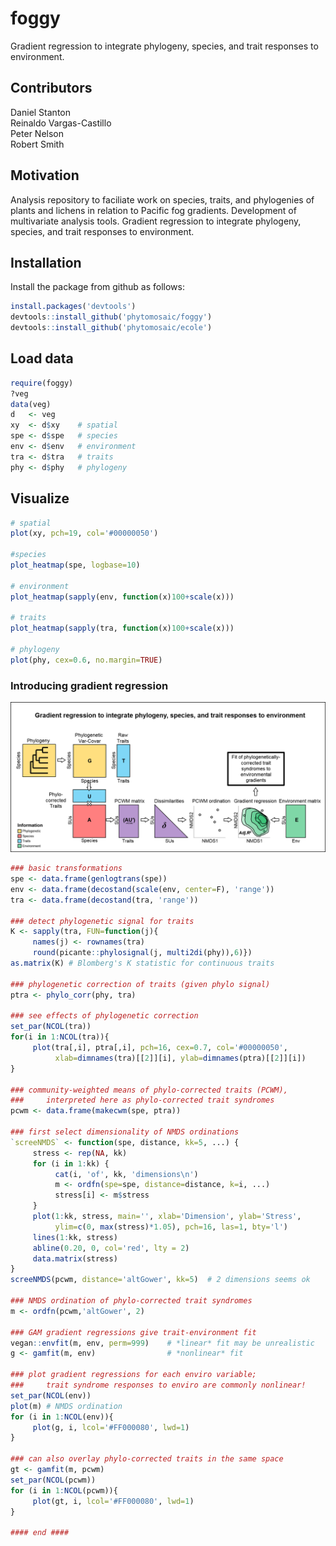 # foggy

Gradient regression to integrate phylogeny, species, and trait responses to environment.


## Contributors

Daniel Stanton  
Reinaldo Vargas-Castillo  
Peter Nelson  
Robert Smith


## Motivation

Analysis repository to faciliate work on species, traits, and phylogenies of plants and lichens in relation to Pacific fog gradients.  Development of multivariate analysis tools. 
Gradient regression to integrate phylogeny, species, and trait responses to environment.


## Installation

Install the package from github as follows:
```r
install.packages('devtools')
devtools::install_github('phytomosaic/foggy')
devtools::install_github('phytomosaic/ecole')
```


## Load data

```r
require(foggy)
?veg
data(veg)
d   <- veg
xy  <- d$xy    # spatial
spe <- d$spe   # species
env <- d$env   # environment
tra <- d$tra   # traits
phy <- d$phy   # phylogeny
```

## Visualize

```r
# spatial
plot(xy, pch=19, col='#00000050')

#species
plot_heatmap(spe, logbase=10)

# environment
plot_heatmap(sapply(env, function(x)100+scale(x)))

# traits
plot_heatmap(sapply(tra, function(x)100+scale(x)))

# phylogeny
plot(phy, cex=0.6, no.margin=TRUE)

```

### Introducing gradient regression

![Gradient regression](https://github.com/phytomosaic/foggy/blob/master/.makefiles/workflow.png)

```r
### basic transformations
spe <- data.frame(genlogtrans(spe))
env <- data.frame(decostand(scale(env, center=F), 'range'))
tra <- data.frame(decostand(tra, 'range'))

### detect phylogenetic signal for traits
K <- sapply(tra, FUN=function(j){
     names(j) <- rownames(tra)
     round(picante::phylosignal(j, multi2di(phy)),6)})
as.matrix(K) # Blomberg's K statistic for continuous traits

### phylogenetic correction of traits (given phylo signal)
ptra <- phylo_corr(phy, tra)

### see effects of phylogenetic correction
set_par(NCOL(tra))
for(i in 1:NCOL(tra)){
     plot(tra[,i], ptra[,i], pch=16, cex=0.7, col='#00000050',
          xlab=dimnames(tra)[[2]][i], ylab=dimnames(ptra)[[2]][i])
}

### community-weighted means of phylo-corrected traits (PCWM),
###     interpreted here as phylo-corrected trait syndromes
pcwm <- data.frame(makecwm(spe, ptra))

### first select dimensionality of NMDS ordinations
`screeNMDS` <- function(spe, distance, kk=5, ...) {
     stress <- rep(NA, kk)
     for (i in 1:kk) {
          cat(i, 'of', kk, 'dimensions\n')
          m <- ordfn(spe=spe, distance=distance, k=i, ...)
          stress[i] <- m$stress
     }
     plot(1:kk, stress, main='', xlab='Dimension', ylab='Stress',
          ylim=c(0, max(stress)*1.05), pch=16, las=1, bty='l')
     lines(1:kk, stress)
     abline(0.20, 0, col='red', lty = 2)
     data.matrix(stress)
}
screeNMDS(pcwm, distance='altGower', kk=5)  # 2 dimensions seems ok

### NMDS ordination of phylo-corrected trait syndromes
m <- ordfn(pcwm,'altGower', 2)

### GAM gradient regressions give trait-environment fit
vegan::envfit(m, env, perm=999)    # *linear* fit may be unrealistic 
g <- gamfit(m, env)                # *nonlinear* fit

### plot gradient regressions for each enviro variable;
###     trait syndrome responses to enviro are commonly nonlinear!
set_par(NCOL(env))
plot(m) # NMDS ordination
for (i in 1:NCOL(env)){
     plot(g, i, lcol='#FF000080', lwd=1)
}

### can also overlay phylo-corrected traits in the same space
gt <- gamfit(m, pcwm)
set_par(NCOL(pcwm))
for (i in 1:NCOL(pcwm)){
     plot(gt, i, lcol='#FF000080', lwd=1)
}

#### end ####
```




